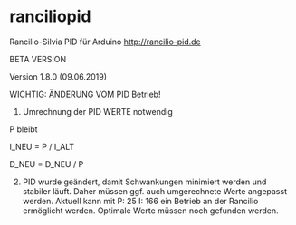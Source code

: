 # ranciliopid
Rancilio-Silvia PID für Arduino http://rancilio-pid.de

BETA VERSION

Version 1.8.0 (09.06.2019)

WICHTIG: ÄNDERUNG VOM PID Betrieb!

1) Umrechnung der PID WERTE notwendig

P bleibt

I_NEU = P / I_ALT

D_NEU = D_NEU / P 

2) PID wurde geändert, damit Schwankungen minimiert werden und stabiler läuft.
Daher müssen ggf. auch umgerechnete Werte angepasst werden.
Aktuell kann mit
P: 25
I: 166
ein Betrieb an der Rancilio ermöglicht werden. 
Optimale Werte müssen noch gefunden werden. 

